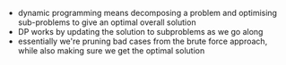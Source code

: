 - dynamic programming means decomposing a problem and optimising sub-problems to give an optimal overall solution
- DP works by updating the solution to subproblems as we go along
- essentially we're pruning bad cases from the brute force approach, while also making sure we get the optimal solution


